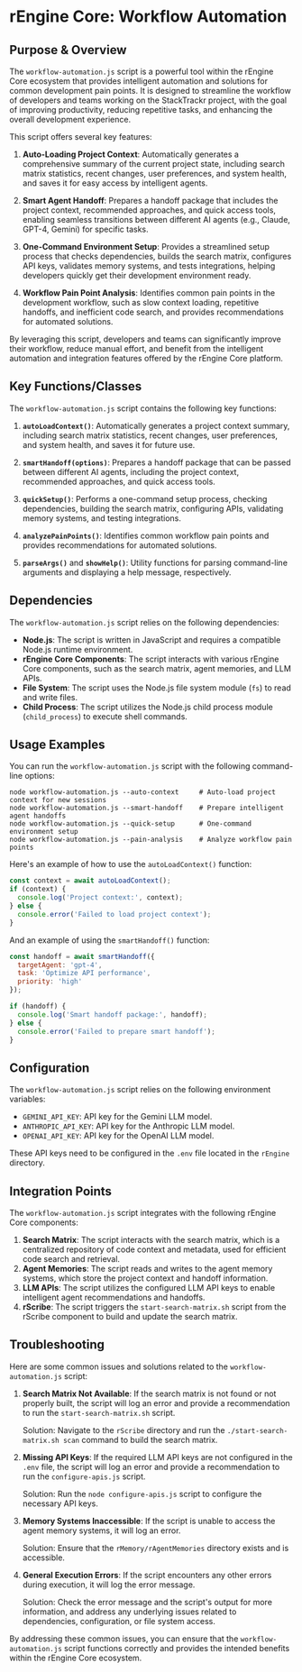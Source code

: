 # rEngine Core: Workflow Automation

## Purpose & Overview

The `workflow-automation.js` script is a powerful tool within the rEngine Core ecosystem that provides intelligent automation and solutions for common development pain points. It is designed to streamline the workflow of developers and teams working on the StackTrackr project, with the goal of improving productivity, reducing repetitive tasks, and enhancing the overall development experience.

This script offers several key features:

1. **Auto-Loading Project Context**: Automatically generates a comprehensive summary of the current project state, including search matrix statistics, recent changes, user preferences, and system health, and saves it for easy access by intelligent agents.

1. **Smart Agent Handoff**: Prepares a handoff package that includes the project context, recommended approaches, and quick access tools, enabling seamless transitions between different AI agents (e.g., Claude, GPT-4, Gemini) for specific tasks.

1. **One-Command Environment Setup**: Provides a streamlined setup process that checks dependencies, builds the search matrix, configures API keys, validates memory systems, and tests integrations, helping developers quickly get their development environment ready.

1. **Workflow Pain Point Analysis**: Identifies common pain points in the development workflow, such as slow context loading, repetitive handoffs, and inefficient code search, and provides recommendations for automated solutions.

By leveraging this script, developers and teams can significantly improve their workflow, reduce manual effort, and benefit from the intelligent automation and integration features offered by the rEngine Core platform.

## Key Functions/Classes

The `workflow-automation.js` script contains the following key functions:

1. **`autoLoadContext()`**: Automatically generates a project context summary, including search matrix statistics, recent changes, user preferences, and system health, and saves it for future use.

1. **`smartHandoff(options)`**: Prepares a handoff package that can be passed between different AI agents, including the project context, recommended approaches, and quick access tools.

1. **`quickSetup()`**: Performs a one-command setup process, checking dependencies, building the search matrix, configuring APIs, validating memory systems, and testing integrations.

1. **`analyzePainPoints()`**: Identifies common workflow pain points and provides recommendations for automated solutions.

1. **`parseArgs()`** and **`showHelp()`**: Utility functions for parsing command-line arguments and displaying a help message, respectively.

## Dependencies

The `workflow-automation.js` script relies on the following dependencies:

- **Node.js**: The script is written in JavaScript and requires a compatible Node.js runtime environment.
- **rEngine Core Components**: The script interacts with various rEngine Core components, such as the search matrix, agent memories, and LLM APIs.
- **File System**: The script uses the Node.js file system module (`fs`) to read and write files.
- **Child Process**: The script utilizes the Node.js child process module (`child_process`) to execute shell commands.

## Usage Examples

You can run the `workflow-automation.js` script with the following command-line options:

```
node workflow-automation.js --auto-context     # Auto-load project context for new sessions
node workflow-automation.js --smart-handoff    # Prepare intelligent agent handoffs
node workflow-automation.js --quick-setup      # One-command environment setup
node workflow-automation.js --pain-analysis    # Analyze workflow pain points
```

Here's an example of how to use the `autoLoadContext()` function:

```javascript
const context = await autoLoadContext();
if (context) {
  console.log('Project context:', context);
} else {
  console.error('Failed to load project context');
}
```

And an example of using the `smartHandoff()` function:

```javascript
const handoff = await smartHandoff({
  targetAgent: 'gpt-4',
  task: 'Optimize API performance',
  priority: 'high'
});

if (handoff) {
  console.log('Smart handoff package:', handoff);
} else {
  console.error('Failed to prepare smart handoff');
}
```

## Configuration

The `workflow-automation.js` script relies on the following environment variables:

- `GEMINI_API_KEY`: API key for the Gemini LLM model.
- `ANTHROPIC_API_KEY`: API key for the Anthropic LLM model.
- `OPENAI_API_KEY`: API key for the OpenAI LLM model.

These API keys need to be configured in the `.env` file located in the `rEngine` directory.

## Integration Points

The `workflow-automation.js` script integrates with the following rEngine Core components:

1. **Search Matrix**: The script interacts with the search matrix, which is a centralized repository of code context and metadata, used for efficient code search and retrieval.
2. **Agent Memories**: The script reads and writes to the agent memory systems, which store the project context and handoff information.
3. **LLM APIs**: The script utilizes the configured LLM API keys to enable intelligent agent recommendations and handoffs.
4. **rScribe**: The script triggers the `start-search-matrix.sh` script from the rScribe component to build and update the search matrix.

## Troubleshooting

Here are some common issues and solutions related to the `workflow-automation.js` script:

1. **Search Matrix Not Available**: If the search matrix is not found or not properly built, the script will log an error and provide a recommendation to run the `start-search-matrix.sh` script.

   Solution: Navigate to the `rScribe` directory and run the `./start-search-matrix.sh scan` command to build the search matrix.

1. **Missing API Keys**: If the required LLM API keys are not configured in the `.env` file, the script will log an error and provide a recommendation to run the `configure-apis.js` script.

   Solution: Run the `node configure-apis.js` script to configure the necessary API keys.

1. **Memory Systems Inaccessible**: If the script is unable to access the agent memory systems, it will log an error.

   Solution: Ensure that the `rMemory/rAgentMemories` directory exists and is accessible.

1. **General Execution Errors**: If the script encounters any other errors during execution, it will log the error message.

   Solution: Check the error message and the script's output for more information, and address any underlying issues related to dependencies, configuration, or file system access.

By addressing these common issues, you can ensure that the `workflow-automation.js` script functions correctly and provides the intended benefits within the rEngine Core ecosystem.
